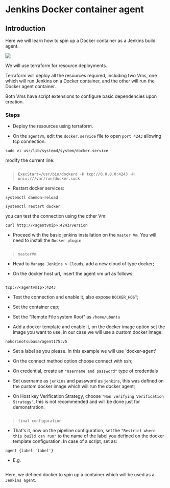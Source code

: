 # Jenkins Docker container agent

## Introduction 

Here we will learn how to spin up a Docker container as a Jenkins build agent.

![](https://github.com/nokorinotsubasa/project-docker-agent/blob/050dc2e6a00b62220efd1295556cbdd45d68486a/images/Architecture.png)

We will use terraform for resource deployments.

Terraform will deploy all the resources required, including two Vms, one which will run Jenkins on a Docker container, and the other will run the Docker agent container.

Both Vms have script extensions to configure basic dependencies upon creation.

### Steps

- Deploy the resources using terraform.

- On the `agentVm`, edit the `docker.service` file to open `port 4243` allowing tcp connection:

`sudo vi usr/lib/systemd/system/docker.service`

modify the current line: 

![]()

>`ExecStart=/usr/bin/dockerd -H tcp://0.0.0.0:4243 -H unix:///var/run/docker.sock`

- Restart docker services:

`systemctl daemon-reload`

`systemctl restart docker`

you can test the connection using the other Vm:

`curl http://<agentvmip>:4243/version`

- Proceed with the basic jenkins installation on the `master Vm`. You will need to install the `Docker plugin`

![]()

>`masterVm`

- Head to `Manage Jenkins > Clouds`, add a new cloud of type docker;

- On the docker host url, insert the agent vm url as follows:

![]()

`tcp://<agentvmIp>:4243`

- Test the connection and enable it, also expose `DOCKER_HOST`;

- Set the container cap;

- Set the "Remote File system Root" as `/home/ubuntu`

- Add a docker template and enable it, on the docker image option set the image you want to use, in our case we will use a custom docker image:

`nokorinotsubasa/agent175:v5`

- Set a label as you please. In this example we will use 'docker-agent'

- On the connect method option choose connect with ssh;

- On credential, create an `"Username and password"` type of credentials

- Set username as `jenkins` and password as `jenkins`, this was defined on the custom docker image which will run the docker agent;

- On Host key Verification Strategy, choose `"Non verifying Verification Strategy"`, this is not recommended and will be done just for demonstration. 

![]()

>`final configuration`

- That's it, now on the pipeline configuration, set the `"Restrict where this build can run"` to the name of the label you defined on the docker template configuration.
In case of a script, set as:

`agent {label 'label'}`

- E.g.

![]()


Here, we defined docker to spin up a container which will be used as a `Jenkins agent`.